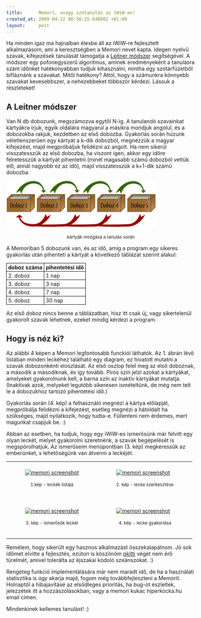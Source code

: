 ```yaml
--- 
title:      Memori, avagy szótanulás az iWiW-en!
created_at: 2009-04-22 00:58:25.648002 +01:00
layout:     post
--- 
```


<style>
  #box-table td, #box-table th { 
    border: 1px solid black;
    padding: 2px 4px;
  }

  #screenshot-table td {
    padding: 20px 50px;
  }

  #screenshot-table td p {
    text-align: center;
  }
</style>


Ha minden igaz ma hajnalban élesbe áll az iWiW-re fejlesztett alkalmazásom, ami a keresztségben a Memori nevet kapta. Idegen nyelvű szavak, kifejezések tanulását támogatja a <a href="http://en.wikipedia.org/wiki/Flashcard">Leitner módszer</a> segítségével. A módszer egy pofonegyszerű algoritmus, aminek eredményeként a tanulásra szánt időnket hatékonyabban tudjuk kihasználni, mintha egy szótárfüzetből bifláznánk a szavakat. Mitől hatékony? Attól, hogy a számunkra könnyebb szavakat kevesebbszer, a nehezebbeket többször kérdezi. Lássuk a részleteket!

A Leitner módszer
-----------------

Van N db dobozunk, megszámozva egytől N-ig. A tanulandó szavainkat kártyákra írjuk, egyik oldalára magyarul a másikra mondjuk angolul, és a dobozokba rakjuk, kezdetben az első dobozba. Gyakorlás során húzunk véletlenszerűen egy kártyát a k-dik dobozból, megnézzük a magyar kifejezést, majd megpróbáljuk felidézni az angolt. Ha nem sikerül visszatesszük az első dobozba, ha viszont igen, akkor egy időre félretesszük a kártyát pihentetni (minél magasabb számú dobozból vettük elő, annál nagyobb ez az idő), majd visszatesszük a k+1-dik számű dobozba.

<p class="mar_top center">
  <img src="/images/leitner.png" alt="leitner method" />
  <p style="text-align: center;" class="mar_bot"><small>kártyák mozgása a tanulás során</small></p>
</p>

A Memoriban 5 dobozunk van, és az idő, amíg a program egy sikeres gyakorlás után pihenteti a kártyát a következő táblázat szerint alakul:

<div class="center">
  <table id="box-table" class="mar_top mar_bot">
    <tr><th>doboz száma</th><th>pihentetési idő</th></tr>
    <tr><td>2. doboz</td><td>1 nap</td></tr>
    <tr><td>3. doboz</td><td>3 nap</td></tr>
    <tr><td>4. doboz</td><td>7 nap</td></tr>
    <tr><td>5. doboz</td><td>30 nap</td></tr>
  </table>
</div>

Az első doboz nincs benne a táblázatban, hisz itt csak új, vagy sikertelenül gyakorolt szavak lehetnek, ezeket mindig kérdezi a program.

Hogy is néz ki?
---------------

Az alábbi 4 képen a Memori legfontosabb funckiói láthatók. Az 1. ábrán lévő listában minden leckéhez található egy diagram, ez hivatott mutatni a szavak dobozonkénti eloszlását. Az első oszlop felel meg az első doboznak, a második a másodiknak, és így tovább. Piros szín jelzi azokat a kártyákat, amelyeket gyakorolnunk kell, a barna szín az inaktív kártyákat mutatja. (Inaktívak azok, melyeket legutóbb sikeresen ismételtünk, de még nem telt le a dobozukhoz tartozó pihentetési idő.)

Gyakorlás során (4. kép) a felhasználó megnézi a kártya előlapját, megpróbálja felidézni a kifejezést, esetleg megnézi a hátoldalt ha szükséges, majd nyilatkozik, hogy tudta-e. Füllenteni nem érdemes, mert magunkat csapjuk be. :)

Abban az esetben, ha tudjuk, hogy egy iWiW-es ismerősünk már felvitt egy olyan leckét, melyet gyakorolni szeretnénk, a szavak begépelését is megspórolhatjuk. Az ismerőseim menüpontban (3. kép) megkeressük az emberünket, s lehetőségünk van átvenni a leckéjét. 


<table id="screenshot-table" class="mar_top mar_bot">
  <tr>
    <td class="bor_bot bor_rgt">
      <a href="http://www.flickr.com/photos/28971311@N08/3463937458/"><img src="http://farm4.static.flickr.com/3614/3463937458_0e7b1ced23_m.jpg" alt="memori screenshot" /></a>
      <p><small>1.kép - leckék listája</small></p>
    </td>
    <td class="bor_bot">
      <a href="http://www.flickr.com/photos/28971311@N08/3463937782/"><img src="http://farm4.static.flickr.com/3643/3463937782_e7a9f32ddc_m.jpg" alt="memori screenshot" /></a>
      <p><small>2. kép - lecke szerkesztése</small></p>
    </td>
  </tr>
  <tr>
    <td class="bor_rgt">
      <a href="http://www.flickr.com/photos/28971311@N08/3463937928/"><img src="http://farm4.static.flickr.com/3597/3463937928_30627d2b56_m.jpg" alt="memori screenshot" /></a>
      <p><small>3. kép - ismerősök leckéi</small></p>
    </td>
    <td>
      <a href="http://www.flickr.com/photos/28971311@N08/3463120961/"><img src="http://farm4.static.flickr.com/3647/3463120961_05b3dd16eb_m.jpg" alt="memori screenshot" /></a>
      <p><small>4. kép - lecke gyakorlása</small></p>
    </td>
  </tr>
</table>

Remélem, hogy sikerült egy hasznos alkalmazást összekalapálnom. Jó sok időmet elvitte a fejlesztés, ezúton is köszönöm <a href="http://pappkrisztina.hu">pkitti</a> véget nem érő türelmét, amivel tolerálta az éjszakai kódoló szeánszokat. :) 

Rengeteg funkció implementálására már nem maradt idő, de ha a használati statisztika is úgy akarja majd, fogom még továbbfejleszteni a Memorit. Holnaptól a hibajavításé az elsődleges prioritás, ha bug-ot észleltek, jelezzétek itt a hozzászólásokban, vagy a memori kukac hiperkocka.hu email címen. 

Mindenkinek kellemes tanulást! :) 
